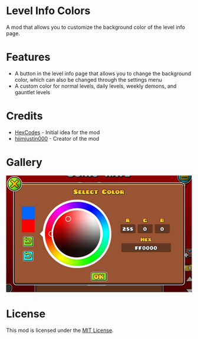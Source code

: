 # Level Info Colors
A mod that allows you to customize the background color of the level info page.

# Features
- A button in the level info page that allows you to change the background color, which can also be changed through the settings menu
- A custom color for normal levels, daily levels, weekly demons, and gauntlet levels

# Credits
- [HexCodes](https://gdbrowser.com/u/16858187) - Initial idea for the mod
- [hiimjustin000](https://gdbrowser.com/u/7466002) - Creator of the mod

# Gallery
![Color Popup](./resources/color-popup.png)

# License
This mod is licensed under the [MIT License](./LICENSE).